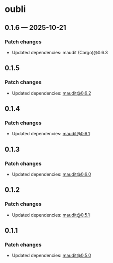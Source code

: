 # oubli

## 0.1.6 — 2025-10-21

### Patch changes

- Updated dependencies: maudit (Cargo)@0.6.3

## 0.1.5

### Patch changes

- Updated dependencies: maudit@0.6.2


## 0.1.4

### Patch changes

- Updated dependencies: maudit@0.6.1


## 0.1.3

### Patch changes

- Updated dependencies: maudit@0.6.0


## 0.1.2

### Patch changes

- Updated dependencies: maudit@0.5.1


## 0.1.1

### Patch changes

- Updated dependencies: maudit@0.5.0

